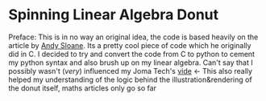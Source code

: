 # Spinning Linear Algebra Donut

Preface: This is in no way an original idea, the code is based heavily on the article by [Andy Sloane](https://www.a1k0n.net/2011/07/20/donut-math.html). 
Its a pretty cool piece of code which he originally did in C. 
I decided to try and convert the code from C to python to cement my python syntax and also brush up on my linear algebra. 
Can't say that I possibly wasn't (*very*) influenced my Joma Tech's [vide](https://www.youtube.com/watch?v=sW9npZVpiMI&ab_channel=JomaTech) <- This also really helped my understanding of the logic behind the illustration&rendering of the donut itself, maths articles only go so far
